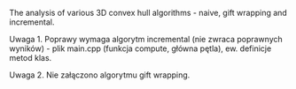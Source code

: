 The analysis of various 3D convex hull algorithms - naive, gift wrapping and incremental.

Uwaga 1.
Poprawy wymaga algorytm incremental (nie zwraca poprawnych wyników) - plik main.cpp (funkcja compute, główna pętla), ew. definicje metod klas.

Uwaga 2.
Nie załączono algorytmu gift wrapping.